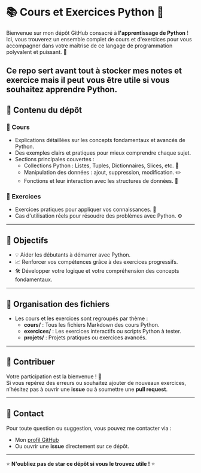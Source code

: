 # 📚 Cours et Exercices Python 🐍

Bienvenue sur mon dépôt GitHub consacré à **l'apprentissage de Python** ! Ici, vous trouverez un ensemble complet de cours et d'exercices pour vous accompagner dans votre maîtrise de ce langage de programmation polyvalent et puissant. 🚀

## Ce repo sert avant tout à stocker mes notes et exercice mais il peut vous être utile si vous souhaitez apprendre Python.

## 🌟 Contenu du dépôt

### 📖 **Cours**

- Explications détaillées sur les concepts fondamentaux et avancés de Python.
- Des exemples clairs et pratiques pour mieux comprendre chaque sujet.
- Sections principales couvertes :
  - Collections Python : Listes, Tuples, Dictionnaires, Slices, etc. 🧩
  - Manipulation des données : ajout, suppression, modification. ✏️
  - Fonctions et leur interaction avec les structures de données. 🔧

### 📝 **Exercices**

- Exercices pratiques pour appliquer vos connaissances. 🧠
- Cas d'utilisation réels pour résoudre des problèmes avec Python. ⚙️

---

## 🎯 Objectifs

- 💡 Aider les débutants à démarrer avec Python.
- 📈 Renforcer vos compétences grâce à des exercices progressifs.
- 🛠️ Développer votre logique et votre compréhension des concepts fondamentaux.

---

## 📂 Organisation des fichiers

- Les cours et les exercices sont regroupés par thème :
  - **cours/** : Tous les fichiers Markdown des cours Python.
  - **exercices/** : Les exercices interactifs ou scripts Python à tester.
  - **projets/** : Projets pratiques ou exercices avancés.

---

## 🤝 Contribuer

Votre participation est la bienvenue ! 🎉  
Si vous repérez des erreurs ou souhaitez ajouter de nouveaux exercices, n’hésitez pas à ouvrir une **issue** ou à soumettre une **pull request**.

---

## 💬 Contact

Pour toute question ou suggestion, vous pouvez me contacter via :

- Mon [profil GitHub](https://github.com/scaruu)
- Ou ouvrir une **issue** directement sur ce dépôt.

---

⭐ **N'oubliez pas de star ce dépôt si vous le trouvez utile !** ⭐
